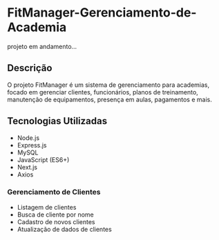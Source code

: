# FitManager-Gerenciamento-de-Academia
projeto em andamento...

## Descrição
O projeto FitManager é um sistema de gerenciamento para academias, focado em gerenciar clientes, funcionários, planos de treinamento, manutenção de equipamentos, presença em aulas, pagamentos e mais.

## Tecnologias Utilizadas
- Node.js
- Express.js
- MySQL
- JavaScript (ES6+)
- Next.js
- Axios

### Gerenciamento de Clientes
- Listagem de clientes
- Busca de cliente por nome
- Cadastro de novos clientes
- Atualização de dados de clientes
